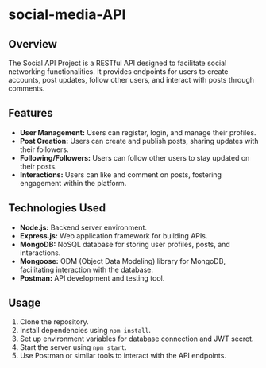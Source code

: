 # social-media-API
## Overview
The Social API Project is a RESTful API designed to facilitate social networking functionalities. It provides endpoints for users to create accounts, post updates, follow other users, and interact with posts through comments.

## Features
- **User Management:** Users can register, login, and manage their profiles.
- **Post Creation:** Users can create and publish posts, sharing updates with their followers.
- **Following/Followers:** Users can follow other users to stay updated on their posts.
- **Interactions:** Users can like and comment on posts, fostering engagement within the platform.

## Technologies Used
- **Node.js:** Backend server environment.
- **Express.js:** Web application framework for building APIs.
- **MongoDB:** NoSQL database for storing user profiles, posts, and interactions.
- **Mongoose:** ODM (Object Data Modeling) library for MongoDB, facilitating interaction with the database.
- **Postman:** API development and testing tool.

## Usage
1. Clone the repository.
2. Install dependencies using `npm install`.
3. Set up environment variables for database connection and JWT secret.
4. Start the server using `npm start`.
5. Use Postman or similar tools to interact with the API endpoints.







